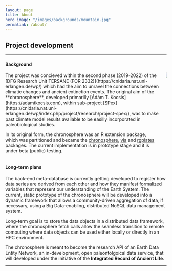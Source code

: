 ```yaml
---
layout: page
title: About
hero_image: "/images/backgrounds/mountain.jpg"
permalink: /about/
---
```




## Project development

* * *

#### Background 
<div class="columns">

<div class="column is-10" markdown="1">
The project was concieved within the second phase (2019-2022) of the [DFG Research Unit TERSANE (FOR 2332)](https://cnidaria.nat.uni-erlangen.de/wp/) which had the aim to unravel the connections between climatic changes and ancient extinction events. The original aim of the **chronosphere**, developed primarilly [Ádám T. Kocsis](https://adamtkocsis.com), within sub-project [SPex](https://cnidaria.nat.uni-erlangen.de/wp/index.php/project/research/project-spex/), was to make past climate model results available to be easilly incorporated in paleobiological studies. 

In its original form, the chronosphere was an R extension package, which was partitioned and became the [chronosphere](https://chronosphere.info/r_client/), [via](https://adamkocsis.github.io/via/) and [rgplates](https://adamkocsis.github.io/rgplates/) packages. The current implementation is in prototype stage and it is under beta (public) testing.
</div>
<div class="column is-2">
<a href="https://cnidaria.nat.uni-erlangen.de/wp/"><img src="{{site.url}}{{site.baseurl}}/images/logos/tersane-proj.png"></a>
</div>
</div>



#### Long-term plans

The back-end meta-database is currently getting developed to register how data series are derived from each other and how they manifest formalized variables that represent our understanding of the Earth System. The current, static prototype of the chronosphere will be developed into a dynamic framework that allows a community-driven aggregation of data, if necessary, using a Big Data-enabling, distributed NoSQL data management system. 

Long-term goal is to store the data objects in a distributed data framework, where the chronosphere fetch calls allow the seamless transition to remote computing where data objects can be used either locally or directly in an HPC environment.

The chronosphere is meant to become the research API of an Earth Data Entity Network, an in-development, open paleontolgoical data service, that will developed under the initiative of the **Integrated Record of Ancient Life**. 


* * *


